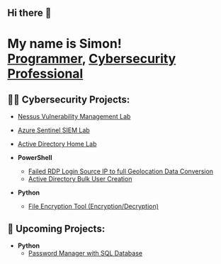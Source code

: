 ## Hi there 👋
<h1>My name is Simon! <br/><a href="https://github.com/Simon3457">Programmer</a>, <a href="https://www.linkedin.com/in/simon-boudreau/">Cybersecurity Professional</a></h1>

<h2>👨‍💻 Cybersecurity Projects:</h2>

- [Nessus Vulnerability Management Lab](https://github.com/Simon3457/NessusLab/)
- [Azure Sentinel SIEM Lab](https://github.com/Simon3457/AzureSIEMLab)
- [Active Directory Home Lab](https://github.com/Simon3457/ADHomeLab)

- <b>PowerShell</b>
  - [Failed RDP Login Source IP to full Geolocation Data Conversion](https://github.com/Simon3457/)
  - [Active Directory Bulk User Creation](https://github.com/Simon3457/ADHomeLab/tree/main/ADScript)

- <b>Python</b>
  - [File Encryption Tool (Encryption/Decryption)](https://github.com/Simon3457/EncryptionTool)


<h2>📅 Upcoming Projects:</h2>

- <b>Python</b>
  - [Password Manager with SQL Database](https://github.com/Simon3457/)


<!--
<h2> 🤳 Connect with me:</h2>

[<img align="left" alt="SimonBoudreau | LinkedIn" width="32px" src="https://upload.wikimedia.org/wikipedia/commons/8/81/LinkedIn_icon.svg" />][linkedin]


[<img align="left" alt="SimonBoudreau | Instagram" width="32px" src="https://upload.wikimedia.org/wikipedia/commons/e/e7/Instagram_logo_2016.svg" />][instagram]
[instagram]: https://www.instagram.com/simon_boudreau/


[linkedin]: https://www.linkedin.com/in/simon-boudreau/
-->

<!--
Here are some ideas to get you started:

- 🔭 I’m currently working on ...
- 🌱 I’m currently learning ...
- 👯 I’m looking to collaborate on ...
- 🤔 I’m looking for help with ...
- 💬 Ask me about ...
- 📫 How to reach me: ...
- 😄 Pronouns: ...
- ⚡ Fun fact: ...
-->
